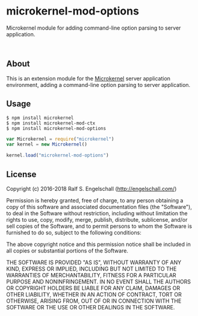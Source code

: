 
microkernel-mod-options
=======================

Microkernel module for adding command-line option parsing to server application.

<p/>
<img src="https://nodei.co/npm/microkernel-mod-options.png?downloads=true&stars=true" alt=""/>

<p/>
<img src="https://david-dm.org/rse/microkernel-mod-options.png" alt=""/>

About
-----

This is an extension module for the
[Microkernel](http://github.com/rse/microkernel) server
application environment, adding a command-line option parsing to
server application.

Usage
-----

```shell
$ npm install microkernel
$ npm install microkernel-mod-ctx
$ npm install microkernel-mod-options
```

```js
var Microkernel = require("microkernel")
var kernel = new Microkernel()

kernel.load("microkernel-mod-options")
```

License
-------

Copyright (c) 2016-2018 Ralf S. Engelschall (http://engelschall.com/)

Permission is hereby granted, free of charge, to any person obtaining
a copy of this software and associated documentation files (the
"Software"), to deal in the Software without restriction, including
without limitation the rights to use, copy, modify, merge, publish,
distribute, sublicense, and/or sell copies of the Software, and to
permit persons to whom the Software is furnished to do so, subject to
the following conditions:

The above copyright notice and this permission notice shall be included
in all copies or substantial portions of the Software.

THE SOFTWARE IS PROVIDED "AS IS", WITHOUT WARRANTY OF ANY KIND,
EXPRESS OR IMPLIED, INCLUDING BUT NOT LIMITED TO THE WARRANTIES OF
MERCHANTABILITY, FITNESS FOR A PARTICULAR PURPOSE AND NONINFRINGEMENT.
IN NO EVENT SHALL THE AUTHORS OR COPYRIGHT HOLDERS BE LIABLE FOR ANY
CLAIM, DAMAGES OR OTHER LIABILITY, WHETHER IN AN ACTION OF CONTRACT,
TORT OR OTHERWISE, ARISING FROM, OUT OF OR IN CONNECTION WITH THE
SOFTWARE OR THE USE OR OTHER DEALINGS IN THE SOFTWARE.

